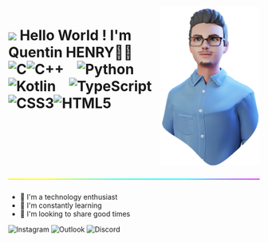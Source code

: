 <img align='right' src='./left.png' width='200'>

# <img src="https://raw.githubusercontent.com/MartinHeinz/MartinHeinz/master/wave.gif" width='30'> Hello World ! I'm Quentin HENRY👨‍💻 </br>![C](https://img.shields.io/badge/c-%2300599C.svg?logo=c&logoColor=white&style=flat-square)![C++](https://img.shields.io/badge/c++-%2300599C.svg?logo=c%2B%2B&logoColor=white&style=flat-square)    ![Python](https://img.shields.io/badge/python-3670A0?logo=python&logoColor=ffdd54&style=flat-square)![Kotlin](https://img.shields.io/badge/kotlin-%230095D5.svg?logo=kotlin&logoColor=white&style=flat-square)    ![TypeScript](https://img.shields.io/badge/typescript-%23007ACC.svg?logo=typescript&logoColor=white&style=flat-square)![CSS3](https://img.shields.io/badge/css3-%231572B6.svg?logo=css3&logoColor=white&style=flat-square)![HTML5](https://img.shields.io/badge/html5-%23E34F26.svg?logo=html5&logoColor=white&style=flat-square)</br><img src="https://raw.githubusercontent.com/itstommi/itstommi/main/Rainbow.gif" width='625'>

- 👀 I'm a technology enthusiast
- 🌱 I'm constantly learning
- 💞️ I'm looking to share good times

![Instagram](https://img.shields.io/badge/instagram-%23E4405F.svg?logo=Instagram&logoColor=white&style=flat-square)
![Outlook](https://img.shields.io/badge/mail-0078D4?logo=microsoft-outlook&logoColor=white&style=flat-square)
![Discord](https://img.shields.io/badge/discord-%237289DA.svg?logo=discord&logoColor=white&style=flat-square)
